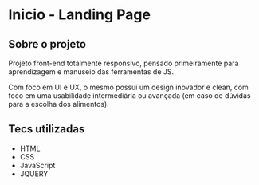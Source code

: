 # Inicio - Landing Page

## Sobre o projeto

Projeto front-end totalmente responsivo, pensado primeiramente para aprendizagem e manuseio das ferramentas de JS.

Com foco em UI e UX, o mesmo possui um design inovador e clean, com foco em uma usabilidade intermediária ou avançada (em caso de dúvidas para a escolha dos alimentos).

## Tecs utilizadas
- HTML
- CSS
- JavaScript
- JQUERY


